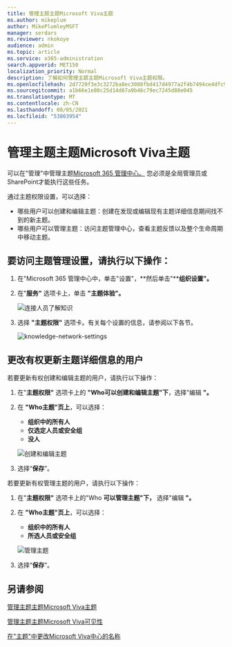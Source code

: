```yaml
---
title: 管理主题主题Microsoft Viva主题
ms.author: mikeplum
author: MikePlumleyMSFT
manager: serdars
ms.reviewer: nkokoye
audience: admin
ms.topic: article
ms.service: o365-administration
search.appverid: MET150
localization_priority: Normal
description: 了解如何管理主题主题Microsoft Viva主题权限。
ms.openlocfilehash: 2d7720f3e3c3272ba8ec3088fbd417d4977a2f4b7494ce4dfc9e2934f017f2b0
ms.sourcegitcommit: a1b66e1e80c25d14d67a9b46c79ec7245d88e045
ms.translationtype: MT
ms.contentlocale: zh-CN
ms.lasthandoff: 08/05/2021
ms.locfileid: "53863954"
---
```

# <a name="manage-topic-permissions-in-microsoft-viva-topics"></a>管理主题主题Microsoft Viva主题

可以在"管理"中管理主题[Microsoft 365 管理中心。](https://admin.microsoft.com) 您必须是全局管理员或SharePoint才能执行这些任务。

通过主题权限设置，可以选择：

- 哪些用户可以创建和编辑主题：创建在发现或编辑现有主题详细信息期间找不到的新主题。
- 哪些用户可以管理主题：访问主题管理中心，查看主题反馈以及整个生命周期中移动主题。

## <a name="to-access-topics-management-settings"></a>要访问主题管理设置，请执行以下操作：

1. 在"Microsoft 365 管理中心中，单击"设置"，**然后单击"****组织设置"。**
2. 在"**服务"** 选项卡上，单击 **"主题体验"。**

    ![连接人员了解知识](../media/admin-org-knowledge-options-completed.png) 

3. 选择 **"主题权限"** 选项卡。有关每个设置的信息，请参阅以下各节。

    ![knowledge-network-settings](../media/knowledge-network-settings-topic-permissions.png) 

## <a name="change-who-has-permissions-to-update-topic-details"></a>更改有权更新主题详细信息的用户

若要更新有权创建和编辑主题的用户，请执行以下操作：

1. 在"**主题权限"** 选项卡上的 **"Who可以创建和编辑主题"下**，选择"编辑 **"。**
2. 在 **"Who主题"页上**，可以选择：
    - **组织中的所有人**
    - **仅选定人员或安全组**
    - **没人**

    ![创建和编辑主题](../media/k-manage-who-can-create-and-edit.png)  

3. 选择“**保存**”。

若要更新有权管理主题的用户，请执行以下操作：

1. 在"**主题权限"** 选项卡上的"Who **可以管理主题"下，** 选择"编辑 **"。**
2. 在 **"Who主题"页上**，可以选择：
    - **组织中的所有人**
    - **所选人员或安全组**

    ![管理主题](../media/k-manage-who-can-manage-topics.png)  

3. 选择“**保存**”。

## <a name="see-also"></a>另请参阅

[管理主题主题Microsoft Viva主题](topic-experiences-discovery.md)

[管理主题主题Microsoft Viva可见性](topic-experiences-knowledge-rules.md)

[在"主题"中更改Microsoft Viva中心的名称](topic-experiences-administration.md)
